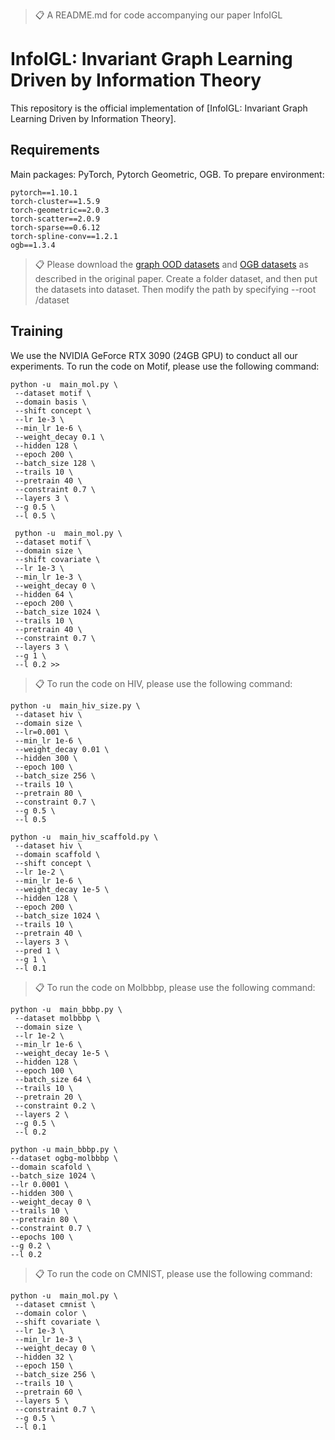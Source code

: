 >📋  A  README.md for code accompanying our paper InfoIGL

# InfoIGL: Invariant Graph Learning Driven by Information Theory

This repository is the official implementation of [InfoIGL: Invariant Graph Learning Driven by Information Theory]. 


## Requirements

Main packages: PyTorch, Pytorch Geometric, OGB. To prepare environment:

```
pytorch==1.10.1
torch-cluster==1.5.9
torch-geometric==2.0.3
torch-scatter==2.0.9
torch-sparse==0.6.12
torch-spline-conv==1.2.1
ogb==1.3.4
```

>📋 Please download the [graph OOD datasets](https://github.com/divelab/GOOD/) and [OGB datasets](https://ogb.stanford.edu/) as described in the original paper. Create a folder dataset, and then put the datasets into dataset. Then modify the path by specifying --root /dataset

## Training

 We use the NVIDIA GeForce RTX 3090 (24GB GPU) to conduct all our experiments. To run the code on Motif, please use the following command:

```
python -u  main_mol.py \
 --dataset motif \
 --domain basis \
 --shift concept \
 --lr 1e-3 \
 --min_lr 1e-6 \
 --weight_decay 0.1 \
 --hidden 128 \
 --epoch 200 \
 --batch_size 128 \
 --trails 10 \
 --pretrain 40 \
 --constraint 0.7 \
 --layers 3 \
 --g 0.5 \
 --l 0.5 \

```
```
 python -u  main_mol.py \
 --dataset motif \
 --domain size \
 --shift covariate \
 --lr 1e-3 \
 --min_lr 1e-3 \
 --weight_decay 0 \
 --hidden 64 \
 --epoch 200 \
 --batch_size 1024 \
 --trails 10 \
 --pretrain 40 \
 --constraint 0.7 \
 --layers 3 \
 --g 1 \
 --l 0.2 >>
```
>📋  To run the code on HIV, please use the following command:
```
python -u  main_hiv_size.py \
 --dataset hiv \
 --domain size \
 --lr=0.001 \
 --min_lr 1e-6 \
 --weight_decay 0.01 \
 --hidden 300 \
 --epoch 100 \
 --batch_size 256 \
 --trails 10 \
 --pretrain 80 \
 --constraint 0.7 \
 --g 0.5 \
 --l 0.5
```
```
python -u  main_hiv_scaffold.py \
 --dataset hiv \
 --domain scaffold \
 --shift concept \
 --lr 1e-2 \
 --min_lr 1e-6 \
 --weight_decay 1e-5 \
 --hidden 128 \
 --epoch 200 \
 --batch_size 1024 \
 --trails 10 \
 --pretrain 40 \
 --layers 3 \
 --pred 1 \
 --g 1 \
 --l 0.1
```
>📋  To run the code on Molbbbp, please use the following command:
```
python -u  main_bbbp.py \
 --dataset molbbbp \
 --domain size \
 --lr 1e-2 \
 --min_lr 1e-6 \
 --weight_decay 1e-5 \
 --hidden 128 \
 --epoch 100 \
 --batch_size 64 \
 --trails 10 \
 --pretrain 20 \
 --constraint 0.2 \
 --layers 2 \
 --g 0.5 \
 --l 0.2
```
```
python -u main_bbbp.py \
--dataset ogbg-molbbbp \
--domain scafold \
--batch_size 1024 \
--lr 0.0001 \
--hidden 300 \
--weight_decay 0 \
--trails 10 \
--pretrain 80 \
--constraint 0.7 \
--epochs 100 \
--g 0.2 \
--l 0.2 

```
>📋  To run the code on CMNIST, please use the following command:
```
python -u  main_mol.py \
 --dataset cmnist \
 --domain color \
 --shift covariate \
 --lr 1e-3 \
 --min_lr 1e-3 \
 --weight_decay 0 \
 --hidden 32 \
 --epoch 150 \
 --batch_size 256 \
 --trails 10 \
 --pretrain 60 \
 --layers 5 \
 --constraint 0.7 \
 --g 0.5 \
 --l 0.1 

```

 
